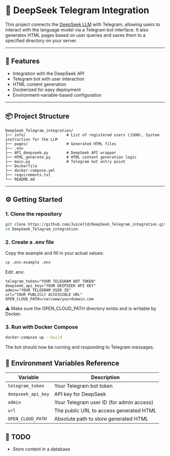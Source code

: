 # 🤖 DeepSeek Telegram Integration

This project connects the [DeepSeek LLM](https://deepseek.com/) with Telegram, allowing users to interact with the language model via a Telegram bot interface. It also generates HTML pages based on user queries and saves them to a specified directory on your server.

---

## 🚀 Features

- Integration with the DeepSeek API
- Telegram bot with user interaction
- HTML content generation
- Dockerized for easy deployment
- Environment-variable-based configuration

---

## 📦 Project Structure


```text
DeepSeek_Telegram_integration/
├── info/                  # List of registered users (JSON), System instruction for the LLM
├── pages/                 # Generated HTML files
├── .env
├── API_deepseek.py        # DeepSeek API wrapper
├── HTML_generate.py       # HTML content generation logic
├── main.py                # Telegram bot entry point
├── Dockerfile
├── docker-compose.yml
├── requirements.txt
└── README.md
```


---

## ⚙️ Getting Started

### 1. Clone the repository

```bash
git clone https://github.com/Juiceltd/DeepSeek_Telegram_integration.git
cd DeepSeek_Telegram_integration
```
### 2. Create a .env file

Copy the example and fill in your actual values:
```bash
cp .env.example .env
```

Edit .env:
```env
telegram_token="YOUR TELEGRAM BOT TOKEN"
deepseek_api_key="YOUR DEEPSEEK API KEY"
admin="YOUR TELEGRAM USER ID"
url="YOUR PUBLICLY ACCESSIBLE URL"
OPEN_CLOUD_PATH=/var/www/yourdomain.com
```
⚠️ Make sure the OPEN_CLOUD_PATH directory exists and is writable by Docker.

### 3. Run with Docker Compose

```bash
docker-compose up --build
```

The bot should now be running and responding to Telegram messages.

## 📄 Environment Variables Reference

| Variable          | Description                                 |
|-------------------|---------------------------------------------|
| `telegram_token`  | Your Telegram bot token                     |
| `deepseek_api_key`| API key for DeepSeek                        |
| `admin`           | Your Telegram user ID (for admin access)    |
| `url`             | The public URL to access generated HTML     |
| `OPEN_CLOUD_PATH` | Absolute path to store generated HTML       |


## 📌 TODO

* Store context in a database